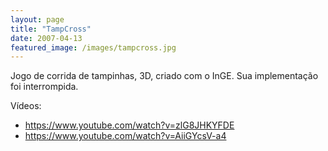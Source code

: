 ```yaml
---
layout: page
title: "TampCross"
date: 2007-04-13
featured_image: /images/tampcross.jpg
---
```


Jogo de corrida de tampinhas, 3D, criado com o InGE. Sua implementação foi interrompida.

Vídeos:

- <https://www.youtube.com/watch?v=zlG8JHKYFDE>
- <https://www.youtube.com/watch?v=AiiGYcsV-a4>